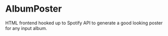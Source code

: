 # AlbumPoster
HTML frontend hooked up to Spotify API to generate a good looking poster for any input album.

